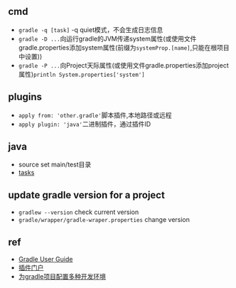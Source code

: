 ## cmd

+ `gradle -q [task]` -q quiet模式，不会生成日志信息
+ `gradle -D ...`向运行gradle的JVM传递system属性(或使用文件gradle.properties添加system属性(前缀为`systemProp.[name]`,只能在根项目中设置))
+ `gradle -P ...`向Project天际属性(或使用文件gradle.properties添加project属性)`println System.properties['system']`

## plugins

+ `apply from: 'other.gradle'`脚本插件,本地路径或远程
+ `apply plugin: 'java'`二进制插件，通过插件ID


## java

+ source set main/test目录
+ [tasks](https://dongchuan.gitbooks.io/gradle-user-guide-/the_java_plugin/java_plugin_tasks.html)


## update gradle version for a project

+ `gradlew --version` check current version
+ `gradle/wrapper/gradle-wraper.properties` change version

## ref
+ [Gradle User Guide](https://dongchuan.gitbooks.io/gradle-user-guide-/build_script_basics/hello_world.html)
+ [插件门户](https://plugins.gradle.org/)
+ [为gradle项目配置多种开发环境](https://chenkaihua.com/2016/04/25/configure-multiple-development-environments-for-gradle-projects/)
